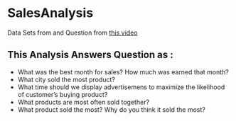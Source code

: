 # SalesAnalysis
Data Sets from and Question from [this video](https://youtu.be/eMOA1pPVUc4)

## This Analysis Answers Question as :
- What was the best month for sales? How much was earned that month?
- What city sold the most product?
- What time should we display advertisemens to maximize the likelihood of customer’s buying product?
- What products are most often sold together?
- What product sold the most? Why do you think it sold the most?

